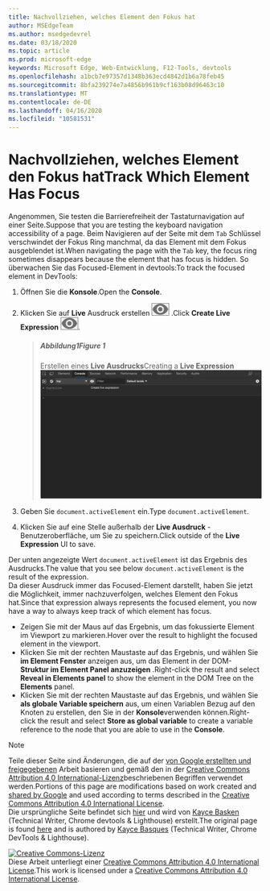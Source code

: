 ```yaml
---
title: Nachvollziehen, welches Element den Fokus hat
author: MSEdgeTeam
ms.author: msedgedevrel
ms.date: 03/18/2020
ms.topic: article
ms.prod: microsoft-edge
keywords: Microsoft Edge, Web-Entwicklung, F12-Tools, devtools
ms.openlocfilehash: a1bcb7e97357d1348b363ecd4842d1b6a78feb45
ms.sourcegitcommit: 8bfa239274e7a4856b961b9cf163b08d96463c10
ms.translationtype: MT
ms.contentlocale: de-DE
ms.lasthandoff: 04/16/2020
ms.locfileid: "10581531"
---
```

<!-- Copyright Kayce Basques 

   Licensed under the Apache License, Version 2.0 (the "License");
   you may not use this file except in compliance with the License.
   You may obtain a copy of the License at

       https://www.apache.org/licenses/LICENSE-2.0

   Unless required by applicable law or agreed to in writing, software
   distributed under the License is distributed on an "AS IS" BASIS,
   WITHOUT WARRANTIES OR CONDITIONS OF ANY KIND, either express or implied.
   See the License for the specific language governing permissions and
   limitations under the License.  -->  





# <span data-ttu-id="f24cd-103">Nachvollziehen, welches Element den Fokus hat</span><span class="sxs-lookup"><span data-stu-id="f24cd-103">Track Which Element Has Focus</span></span>   



<span data-ttu-id="f24cd-104">Angenommen, Sie testen die Barrierefreiheit der Tastaturnavigation auf einer Seite.</span><span class="sxs-lookup"><span data-stu-id="f24cd-104">Suppose that you are testing the keyboard navigation accessibility of a page.</span></span>  <span data-ttu-id="f24cd-105">Beim Navigieren auf der Seite mit dem `Tab` Schlüssel verschwindet der Fokus Ring manchmal, da das Element mit dem Fokus ausgeblendet ist.</span><span class="sxs-lookup"><span data-stu-id="f24cd-105">When navigating the page with the `Tab` key, the focus ring sometimes disappears because the element that has focus is hidden.</span></span>  <span data-ttu-id="f24cd-106">So überwachen Sie das Focused-Element in devtools:</span><span class="sxs-lookup"><span data-stu-id="f24cd-106">To track the focused element in DevTools:</span></span>  

1.  <span data-ttu-id="f24cd-107">Öffnen Sie die **Konsole**.</span><span class="sxs-lookup"><span data-stu-id="f24cd-107">Open the **Console**.</span></span>  
1.  <span data-ttu-id="f24cd-108">Klicken Sie auf **Live** Ausdruck erstellen ![ , um Live Ausdruck erstellen ][ImageCreateIcon] .</span><span class="sxs-lookup"><span data-stu-id="f24cd-108">Click **Create Live Expression** ![Create Live Expression][ImageCreateIcon].</span></span>  

    > ##### <span data-ttu-id="f24cd-109">Abbildung1</span><span class="sxs-lookup"><span data-stu-id="f24cd-109">Figure 1</span></span>  
    > <span data-ttu-id="f24cd-110">Erstellen eines **Live Ausdrucks**</span><span class="sxs-lookup"><span data-stu-id="f24cd-110">Creating a **Live Expression**</span></span>  
    > ![Erstellen eines Live Ausdrucks][ImageLiveExpression]  
    
1.  <span data-ttu-id="f24cd-112">Geben Sie `document.activeElement` ein.</span><span class="sxs-lookup"><span data-stu-id="f24cd-112">Type `document.activeElement`.</span></span>
1.  <span data-ttu-id="f24cd-113">Klicken Sie auf eine Stelle außerhalb der **Live Ausdruck** -Benutzeroberfläche, um Sie zu speichern.</span><span class="sxs-lookup"><span data-stu-id="f24cd-113">Click outside of the **Live Expression** UI to save.</span></span>

<span data-ttu-id="f24cd-114">Der unten angezeigte Wert `document.activeElement` ist das Ergebnis des Ausdrucks.</span><span class="sxs-lookup"><span data-stu-id="f24cd-114">The value that you see below `document.activeElement` is the result of the expression.</span></span>  
<span data-ttu-id="f24cd-115">Da dieser Ausdruck immer das Focused-Element darstellt, haben Sie jetzt die Möglichkeit, immer nachzuverfolgen, welches Element den Fokus hat.</span><span class="sxs-lookup"><span data-stu-id="f24cd-115">Since that expression always represents the focused element, you now have a way to always keep track of which element has focus.</span></span>  

*   <span data-ttu-id="f24cd-116">Zeigen Sie mit der Maus auf das Ergebnis, um das fokussierte Element im Viewport zu markieren.</span><span class="sxs-lookup"><span data-stu-id="f24cd-116">Hover over the result to highlight the focused element in the viewport.</span></span>  
*   <span data-ttu-id="f24cd-117">Klicken Sie mit der rechten Maustaste auf das Ergebnis, und wählen Sie **im Element Fenster** anzeigen aus, um das Element in der DOM- **Struktur im Element Panel anzuzeigen** .</span><span class="sxs-lookup"><span data-stu-id="f24cd-117">Right-click the result and select **Reveal in Elements panel** to show the element in the DOM Tree on the **Elements** panel.</span></span>  
*   <span data-ttu-id="f24cd-118">Klicken Sie mit der rechten Maustaste auf das Ergebnis, und wählen Sie **als globale Variable speichern** aus, um einen Variablen Bezug auf den Knoten zu erstellen, den Sie in der **Konsole**verwenden können.</span><span class="sxs-lookup"><span data-stu-id="f24cd-118">Right-click the result and select **Store as global variable** to create a variable reference to the node that you are able to use in the **Console**.</span></span>  

<!--## Feedback   -->  



<!-- image links -->  

[ImageCreateIcon]: /microsoft-edge/devtools-guide-chromium/media/create-live-expression-icon.msft.png  

[ImageLiveExpression]: /microsoft-edge/devtools-guide-chromium/media/accessibility-console-create-live-expression-empty.msft.png "Abbildung 1: Erstellen eines Live Ausdrucks"  

<!-- links -->  

> [!NOTE]
> <span data-ttu-id="f24cd-120">Teile dieser Seite sind Änderungen, die auf der [von Google erstellten und freigegebenen][GoogleSitePolicies] Arbeit basieren und gemäß den in der [Creative Commons Attribution 4,0 International-Lizenz][CCA4IL]beschriebenen Begriffen verwendet werden.</span><span class="sxs-lookup"><span data-stu-id="f24cd-120">Portions of this page are modifications based on work created and [shared by Google][GoogleSitePolicies] and used according to terms described in the [Creative Commons Attribution 4.0 International License][CCA4IL].</span></span>  
> <span data-ttu-id="f24cd-121">Die ursprüngliche Seite befindet sich [hier](https://developers.google.com/web/tools/chrome-devtools/accessibility/focus) und wird von [Kayce Basken][KayceBasques] (Technical Writer, Chrome devtools & Lighthouse) erstellt.</span><span class="sxs-lookup"><span data-stu-id="f24cd-121">The original page is found [here](https://developers.google.com/web/tools/chrome-devtools/accessibility/focus) and is authored by [Kayce Basques][KayceBasques] \(Technical Writer, Chrome DevTools & Lighthouse\).</span></span>  

[![Creative Commons-Lizenz][CCby4Image]][CCA4IL]  
<span data-ttu-id="f24cd-123">Diese Arbeit unterliegt einer [Creative Commons Attribution 4.0 International License][CCA4IL].</span><span class="sxs-lookup"><span data-stu-id="f24cd-123">This work is licensed under a [Creative Commons Attribution 4.0 International License][CCA4IL].</span></span>  

[CCA4IL]: https://creativecommons.org/licenses/by/4.0  
[CCby4Image]: https://i.creativecommons.org/l/by/4.0/88x31.png  
[GoogleSitePolicies]: https://developers.google.com/terms/site-policies  
[KayceBasques]: https://developers.google.com/web/resources/contributors/kaycebasques  
